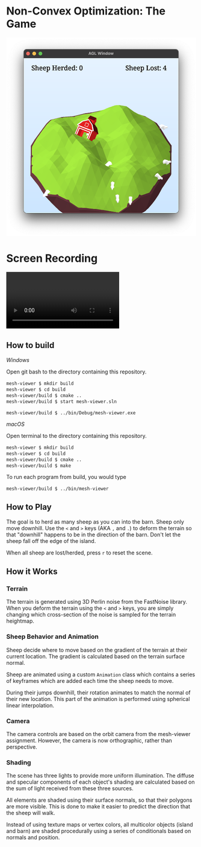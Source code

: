 # Non-Convex Optimization: The Game

![](readme_assets/screenshot.png)

# Screen Recording

![](readme_assets/recording.mov)

## How to build

*Windows*

Open git bash to the directory containing this repository.

```
mesh-viewer $ mkdir build
mesh-viewer $ cd build
mesh-viewer/build $ cmake ..
mesh-viewer/build $ start mesh-viewer.sln
```

```
mesh-viewer/build $ ../bin/Debug/mesh-viewer.exe
```

*macOS*

Open terminal to the directory containing this repository.

```
mesh-viewer $ mkdir build
mesh-viewer $ cd build
mesh-viewer/build $ cmake ..
mesh-viewer/build $ make
```

To run each program from build, you would type

```
mesh-viewer/build $ ../bin/mesh-viewer
```

## How to Play
The goal is to herd as many sheep as you can into the barn. Sheep only move downhill.
Use the `<` and `>` keys (AKA `,` and `.`) to deform the terrain so that "downhill" happens to be in the direction of the barn. Don't let the sheep fall off the edge of the island.

When all sheep are lost/herded, press `r` to reset the scene.

## How it Works
### Terrain
The terrain is generated using 3D Perlin noise from the FastNoise library. When you deform the terrain using the `<` and `>` keys, you are simply changing which cross-section of the noise is sampled for the terrain heightmap.

### Sheep Behavior and Animation
Sheep decide where to move based on the gradient of the terrain at their current location. The gradient is calculated based on the terrain surface normal.

Sheep are animated using a custom `Animation` class which contains a series of keyframes which are added each time the sheep needs to move.

During their jumps downhill, their rotation animates to match the normal of their new location. This part of the animation is performed using spherical linear interpolation.

### Camera
The camera controls are based on the orbit camera from the mesh-viewer assignment. However, the camera is now orthographic, rather than perspective. 

### Shading
The scene has three lights to provide more uniform illumination. The diffuse and specular components of each object's shading are calculated based on the sum of light received from these three sources.

All elements are shaded using their surface normals, so that their polygons are more visible. This is done to make it easier to predict the direction that the sheep will walk.

Instead of using texture maps or vertex colors, all multicolor objects (island and barn) are shaded procedurally using a series of conditionals based on normals and position.